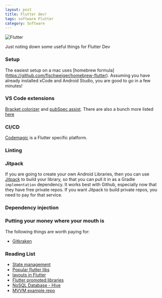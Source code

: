 ```yaml
---
layout: post
title: Flutter dev!
tags: software Flutter
category: Software
---
```

![Flutter](https://www.becompany.ch/blog/assets/2019-06-17-creating-flutter-rss-reader/android_ios.png)

Just noting down some useful things for Flutter Dev

### Setup

The easiest setup on a mac uses [homebrew formula] (https://github.com/flschweiger/homebrew-flutter). Assuming you have already installed xCode and Android Studio, you are good to go in a few minutes!

### VS Code extensions

[Bracket colorizer](https://marketplace.visualstudio.com/items?itemName=CoenraadS.bracket-pair-colorizer-2) and [pubSpec assist](https://marketplace.visualstudio.com/items?itemName=jeroen-meijer.pubspec-assist). There are also a bunch more listed [here](https://medium.com/flutter-community/must-have-vs-code-extensions-for-working-with-flutter-e31a421b9c68)

### CI/CD
[Codemagic](https://codemagic.io/start/) is a Flutter specific platform.

### Linting ###

### Jitpack ###
If you are going to create your own Android Libraries, then you can use [Jitpack](https://jitpack.io) to build your library, so that you can pull it in as a Gradle ``implementation`` dependency. It works best with Github, especially now that they have free private repos. If you want Jitpack to build private repos, you need to pay for that service.

### Dependency injection ###


### Putting your money where your mouth is ###
The following things are worth paying for:
* [Gitkraken](https://www.gitkraken.com/)

### Reading List
* [State management](https://flutter.dev/docs/development/data-and-backend/state-mgmt/simple)
* [Popular flutter libs](https://medium.com/better-programming/the-10-best-and-most-liked-flutter-packages-f5813822e118)
* [layouts in Flutter](https://flutter.dev/docs/development/ui/layout#common-layout-widgets)
* [Flutter promoted libraries](https://pub.dev/flutter/favorites)
* [NoSQL Database - Hive](https://pub.dev/packages/hive)
* [MVVM example repo](https://github.com/scitbiz/flutter_pokedex)